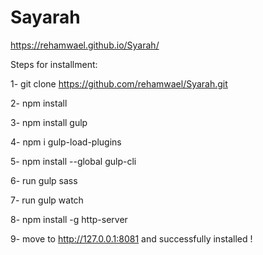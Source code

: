 # Sayarah

https://rehamwael.github.io/Syarah/

Steps for installment: 

1- git clone https://github.com/rehamwael/Syarah.git

2- npm install 

3- npm install gulp

4- npm i gulp-load-plugins

5- npm install --global gulp-cli

6- run gulp sass

7- run gulp watch

8- npm install -g http-server

9- move to  http://127.0.0.1:8081 and successfully installed !

